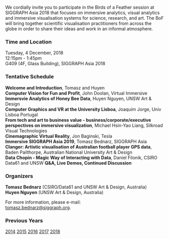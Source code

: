 We cordially invite you to participate in the Birds of a Feather session at
SIGGRAPH Asia 2018 that focuses on immersive analytics, visual analytics and
immersive visualisation systems for science, research, and art. The BoF will
bring together scientific visualisation practitioners from across the globe in
order to share their ideas and work in an informal atmosphere.

### Time and Location

Tuesday, 4 December, 2018<br>
12:15pm - 1:45pm<br>
G409 (4F, Glass Building), SIGGRAPH Asia 2018

### Tentative Schedule

**Welcome and Introduction**, Tomasz and Huyen<br>
**Computer Vision for Fun and Profit**, John Doolan, Virtual Immersive<br>
**Immersvie Analytics of Honey Bee Data**, Huyen Nguyen, UNSW Art & Design<br>
**Computer Graphics and VR at the University Lisboa**, Joaquim Jorge, Univ Lisboa Portugal<br>
**From tech and art to business value - business/corporate/executive perspectives on immersive visualization**, Michael Hsin-Yao Liang, Silkroad Visual Technologies<br> 
**Cinemagraphic Virtual Reality**, Jon Baginski, Tesla<br>
**Immersive SIGGRAPH Asia 2019**, Tomasz Bednarz, SIGGRAPH Asia<br>
**Clanger: Artistic visualisation of Australian football player GPS data**, Baden Pailthorpe, Australian National University Art & Design<br>
**Data Chopin - Magic Way of Interacting with Data**, Daniel Filonik, CSIRO Data61 and UNSW
**Q&A, Live Demos, Continued Discussion**

### Organizers

**Tomasz Bednarz** (CSIRO/Data61 and UNSW Art & Design, Australia)<br>
**Huyen Nguyen** (UNSW Art & Design, Australia)

For more information, please e-mail:<br>
[tomasz.bednarz@siggraph.org](mailto:tomasz.bednard@siggraph.org).

### Previous Years

[2014](http://immersive-visualisation.blogspot.com/2014)
[2015](http://immersive-visualisation.blogspot.com/2015/)
[2016](http://immersive-visualisation.blogspot.com/2016)
[2017](/2017.html)
[2018](/2018.html)
